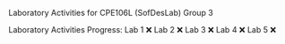Laboratory Activities for CPE106L (SofDesLab) 
Group 3


Laboratory Activities Progress:
Lab 1  ❌
Lab 2  ❌
Lab 3  ❌
Lab 4  ❌
Lab 5  ❌
